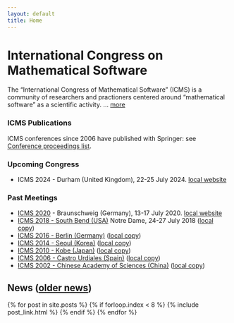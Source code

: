 ```yaml
---
layout: default
title: Home
---
```


# International Congress on Mathematical Software

The “International Congress of Mathematical Software” (ICMS) is a community of researchers
and practioners centered around “mathematical software” as a scientific activity. ... [more](/about/)

### ICMS Publications

ICMS conferences since 2006 have published with Springer: see [Conference proceedings list](https://link.springer.com/conference/icms).

### Upcoming Congress

* ICMS 2024 - Durham (United Kingdom), 22-25 July 2024. [local website](https://maths.dur.ac.uk/icms2024)

### Past Meetings
* [ICMS 2020](/2020/) - Braunschweig (Germany), 13-17 July 2020. [local website](http://www.iaa.tu-bs.de/AppliedAlgebra/ICMS2020/ICMS2020.html)
* [ICMS 2018 - South Bend (USA)](/2018/) Notre Dame, 24-27 July 2018 ([local copy](/2018/))
* [ICMS 2016 - Berlin (Germany)](http://icms2016.zib.de/) ([local copy](/2016/))
* [ICMS 2014 - Seoul (Korea)](http://voronoi.hanyang.ac.kr/icms2014/) ([local copy](/2014/))
* [ICMS 2010 - Kobe (Japan)](http://www.math.kobe-u.ac.jp/icms2010/) ([local copy](/2010/))
* [ICMS 2006 - Castro Urdiales (Spain)](http://www.icms2006.unican.es/) ([local copy](/2006/))
* [ICMS 2002 - Chinese Academy of Sciences (China)](http://www.mmrc.iss.ac.cn/icms/) ([local copy](/2002/))

## News ([older news](news/))

{% for post in site.posts %}
    {% if forloop.index < 8 %}
	{% include post_link.html %}
    {% endif %}
{% endfor %}
